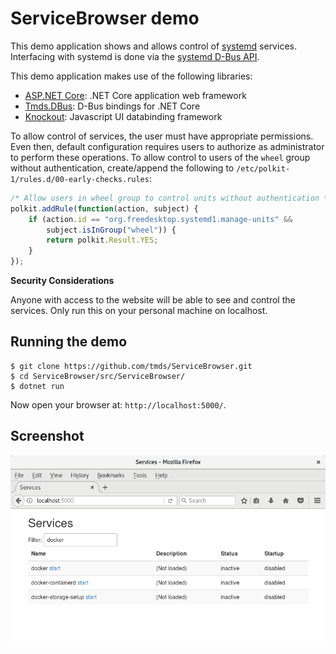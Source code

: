 # ServiceBrowser demo

This demo application shows and allows control of [systemd](https://www.freedesktop.org/wiki/Software/systemd/) services.
Interfacing with systemd is done via the [systemd D-Bus API](https://www.freedesktop.org/wiki/Software/systemd/dbus/).

This demo application makes use of the following libraries:
* [ASP.NET Core](https://docs.microsoft.com/en-us/aspnet/core/): .NET Core application web framework
* [Tmds.DBus](https://github.com/tmds/Tmds.DBus): D-Bus bindings for .NET Core
* [Knockout](http://knockoutjs.com/): Javascript UI databinding framework

To allow control of services, the user must have appropriate permissions. Even then, default configuration requires users to authorize as administrator to perform these operations. To allow control to users of the `wheel` group without authentication, create/append the following to `/etc/polkit-1/rules.d/00-early-checks.rules`:

```js
/* Allow users in wheel group to control units without authentication */
polkit.addRule(function(action, subject) {
    if (action.id == "org.freedesktop.systemd1.manage-units" &&
        subject.isInGroup("wheel")) {
        return polkit.Result.YES;
    }
});

```

**Security Considerations**

Anyone with access to the website will be able to see and control the services. Only run this on your personal machine on localhost.

## Running the demo

```
$ git clone https://github.com/tmds/ServiceBrowser.git
$ cd ServiceBrowser/src/ServiceBrowser/
$ dotnet run
```
Now open your browser at: `http://localhost:5000/`.

## Screenshot

![Screenshot](/screenshot.png?raw=true)